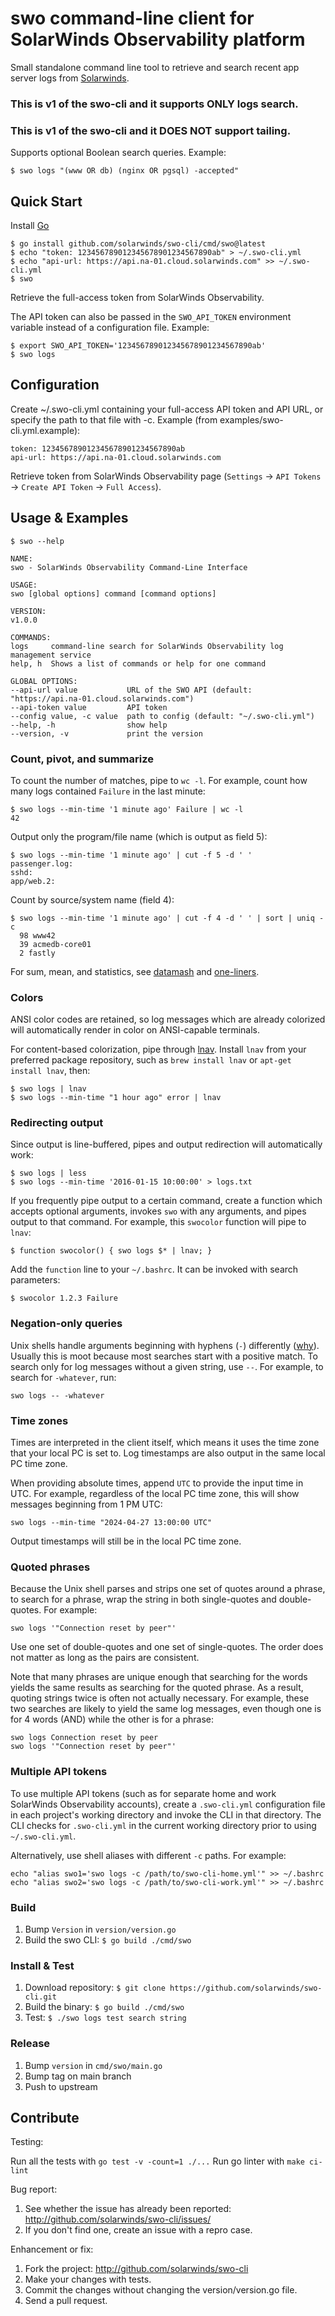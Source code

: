 # swo command-line client for SolarWinds Observability platform

Small standalone command line tool to retrieve and search recent app
server logs from [Solarwinds].

### This is v1 of the swo-cli and it supports ONLY logs search.
### This is v1 of the swo-cli and it DOES NOT support tailing.

Supports optional Boolean search queries. Example:

    $ swo logs "(www OR db) (nginx OR pgsql) -accepted"

## Quick Start

Install [Go]

    $ go install github.com/solarwinds/swo-cli/cmd/swo@latest
    $ echo "token: 123456789012345678901234567890ab" > ~/.swo-cli.yml
    $ echo "api-url: https://api.na-01.cloud.solarwinds.com" >> ~/.swo-cli.yml
    $ swo

Retrieve the full-access token from SolarWinds Observability.

The API token can also be passed in the `SWO_API_TOKEN`
environment variable instead of a configuration file. Example:

    $ export SWO_API_TOKEN='123456789012345678901234567890ab'
    $ swo logs


## Configuration

Create ~/.swo-cli.yml containing your full-access API token and API URL, or specify the
path to that file with -c. Example (from
examples/swo-cli.yml.example):

    token: 123456789012345678901234567890ab
    api-url: https://api.na-01.cloud.solarwinds.com

Retrieve token from SolarWinds Observability page (`Settings` -> `API Tokens` -> `Create API Token` -> `Full Access`).

## Usage & Examples

```
$ swo --help

NAME:
swo - SolarWinds Observability Command-Line Interface

USAGE:
swo [global options] command [command options]

VERSION:
v1.0.0

COMMANDS:
logs     command-line search for SolarWinds Observability log management service
help, h  Shows a list of commands or help for one command

GLOBAL OPTIONS:
--api-url value           URL of the SWO API (default: "https://api.na-01.cloud.solarwinds.com")
--api-token value         API token
--config value, -c value  path to config (default: "~/.swo-cli.yml")
--help, -h                show help
--version, -v             print the version
```

### Count, pivot, and summarize

To count the number of matches, pipe to `wc -l`. For example, count how
many logs contained `Failure` in the last minute:

    $ swo logs --min-time '1 minute ago' Failure | wc -l
    42

Output only the program/file name (which is output as field 5):

    $ swo logs --min-time '1 minute ago' | cut -f 5 -d ' '
    passenger.log:
    sshd:
    app/web.2:

Count by source/system name (field 4):

    $ swo logs --min-time '1 minute ago' | cut -f 4 -d ' ' | sort | uniq -c
      98 www42
      39 acmedb-core01
      2 fastly

For sum, mean, and statistics, see
[datamash](http://www.gnu.org/software/datamash/) and [one-liners](https://www.gnu.org/software/datamash/alternatives/).

### Colors

ANSI color codes are retained, so log messages which are already colorized
will automatically render in color on ANSI-capable terminals.

For content-based colorization, pipe through [lnav]. Install `lnav` from your
preferred package repository, such as `brew install lnav` or
`apt-get install lnav`, then:

    $ swo logs | lnav
    $ swo logs --min-time "1 hour ago" error | lnav

### Redirecting output

Since output is line-buffered, pipes and output redirection will automatically
work:

    $ swo logs | less
    $ swo logs --min-time '2016-01-15 10:00:00' > logs.txt

If you frequently pipe output to a certain command, create a function which
accepts optional arguments, invokes `swo` with any arguments, and pipes
output to that command. For example, this `swocolor` function will pipe to `lnav`:

    $ function swocolor() { swo logs $* | lnav; }

Add the `function` line to your `~/.bashrc`. It can be invoked with search
parameters:

    $ swocolor 1.2.3 Failure

### Negation-only queries

Unix shells handle arguments beginning with hyphens (`-`) differently
([why](http://unix.stackexchange.com/questions/11376/what-does-double-dash-mean)).
Usually this is moot because most searches start with a positive match.
To search only for log messages without a given string, use `--`. For
example, to search for `-whatever`, run:

    swo logs -- -whatever

### Time zones

Times are interpreted in the client itself, which means it uses the time
zone that your local PC is set to. Log timestamps are also output in the
same local PC time zone.

When providing absolute times, append `UTC` to provide the input time in
UTC. For example, regardless of the local PC time zone, this will show
messages beginning from 1 PM UTC:

    swo logs --min-time "2024-04-27 13:00:00 UTC"

Output timestamps will still be in the local PC time zone.

### Quoted phrases

Because the Unix shell parses and strips one set of quotes around a
phrase, to search for a phrase, wrap the string in both single-quotes
and double-quotes. For example:

    swo logs '"Connection reset by peer"'

Use one set of double-quotes and one set of single-quotes. The order
does not matter as long as the pairs are consistent.

Note that many phrases are unique enough that searching for the
words yields the same results as searching for the quoted phrase. As a
result, quoting strings twice is often not actually necessary. For
example, these two searches are likely to yield the same log messages,
even though one is for 4 words (AND) while the other is for a phrase:

    swo logs Connection reset by peer
    swo logs '"Connection reset by peer"'

### Multiple API tokens

To use multiple API tokens (such as for separate home and work SolarWinds Observability 
accounts), create a `.swo-cli.yml` configuration file in each project's
working directory and invoke the CLI in that directory. The CLI checks for
`.swo-cli.yml` in the current working directory prior to using
`~/.swo-cli.yml`.

Alternatively, use shell aliases with different `-c` paths. For example:

    echo "alias swo1='swo logs -c /path/to/swo-cli-home.yml'" >> ~/.bashrc
    echo "alias swo2='swo logs -c /path/to/swo-cli-work.yml'" >> ~/.bashrc


### Build

1. Bump `Version` in `version/version.go`
2. Build the swo CLI: `$ go build ./cmd/swo`

### Install & Test

1. Download repository: `$ git clone https://github.com/solarwinds/swo-cli.git`
2. Build the binary: `$ go build ./cmd/swo`
3. Test: `$ ./swo logs test search string`

### Release

1. Bump `version` in `cmd/swo/main.go`
2. Bump tag on main branch
3. Push to upstream

## Contribute

Testing:

Run all the tests with `go test -v -count=1 ./...`
Run go linter with `make ci-lint`

Bug report:

1. See whether the issue has already been reported:
   http://github.com/solarwinds/swo-cli/issues/
2. If you don't find one, create an issue with a repro case.

Enhancement or fix:

1. Fork the project:
   http://github.com/solarwinds/swo-cli
2. Make your changes with tests.
3. Commit the changes without changing the version/version.go file.
4. Send a pull request.

[Solarwinds]: https://my.na-01.cloud.solarwinds.com/
[lnav]: http://lnav.org/
[escape characters]: http://en.wikipedia.org/wiki/ANSI_escape_code#Colors
[Go]: https://go.dev/doc/install
